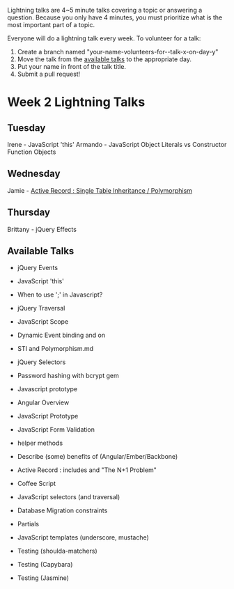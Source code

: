 Lightning talks are 4~5 minute talks covering a topic or answering a question.
Because you only have 4 minutes, you must prioritize what is the most important
part of a topic.

Everyone will do a lightning talk every week. To volunteer for a talk:

1. Create a branch named "your-name-volunteers-for--talk-x-on-day-y"
2. Move the talk from the [available talks](#availabl-talks) to the appropriate
   day.
3. Put your name in front of the talk title.
4. Submit a pull request!


# Week 2 Lightning Talks

## Tuesday
Irene - JavaScript 'this'
Armando - JavaScript Object Literals vs Constructor Function Objects


## Wednesday
Jamie - [Active Record : Single Table Inheritance / Polymorphism](STI_and_Polymorphism.md)

## Thursday
Brittany - jQuery Effects

## Available Talks

* jQuery Events
* JavaScript 'this'
* When to use ';' in Javascript?
* jQuery Traversal
* JavaScript Scope
* Dynamic Event binding and on
* STI and Polymorphism.md
* jQuery Selectors
* Password hashing with bcrypt gem
* Javascript prototype
* Angular Overview
* JavaScript Prototype
* JavaScript Form Validation
* helper methods
* Describe (some) benefits of (Angular/Ember/Backbone)
* Active Record : includes and "The N+1 Problem"
* Coffee Script

* JavaScript selectors (and traversal)
* Database Migration constraints
* Partials
* JavaScript templates (underscore, mustache)
* Testing (shoulda-matchers)
* Testing (Capybara)
* Testing (Jasmine)



